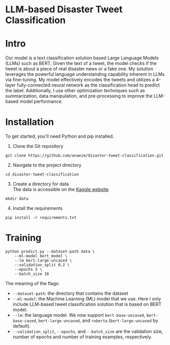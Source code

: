 # LLM-based Disaster Tweet Classification


# Intro
Our model is a text classification solution based Large Language Models (LLMs) such as BERT. Given the text of a tweet, the model checks if the tweet is about a piece of real disaster news or a fake one. My solution leverages the powerful language understanding capability inherent in LLMs via fine-tuning. My model effectively encodes the tweets and utilizes a 4-layer fully-connected neural network as the classification head to predict the label. Additionally, I use other optimization techniques such as summarization, data manipulation, and pre-processing to improve the LLM-based model performance.


# Installation
To get started, you'll need Python and pip installed.

1. Clone the Git repository
```
git clone https://github.com/anaeim/disaster-tweet-classification.git
```

2. Navigate to the project directory
```
cd disaster-tweet-classification
```

3. Create a directory for data <br>
   The data is accessible on the [Kaggle website](https://www.kaggle.com/competitions/nlp-getting-started/data).
   
```
mkdir data
```

4. Install the requirements
```
pip install -r requirements.txt
```

# Training
```
python predict.py --dataset-path data \
    --ml-model bert_model \
    --lm bert-large-uncased \
    --validation_split 0.2 \
    --epochs 3 \
    --batch_size 10
```
The meaning of the flags:
* ``--dataset-path``: the directory that contains the dataset
* ``--ml-model``: the Machine Learning (ML) model that we use. Here I only include LLM-based tweet classification solution that is based on BERT model.
* ``--lm``: the language model. We now support ``bert-base-uncased``, ``bert-base-cased``, ``bert-large-uncased``, and ``roberta`` (``bert-large-uncased`` by default).
* ``--validation_split``, ``--epochs``, and ``--batch_size`` are the validation size, number of epochs and number of training examples, respectively.